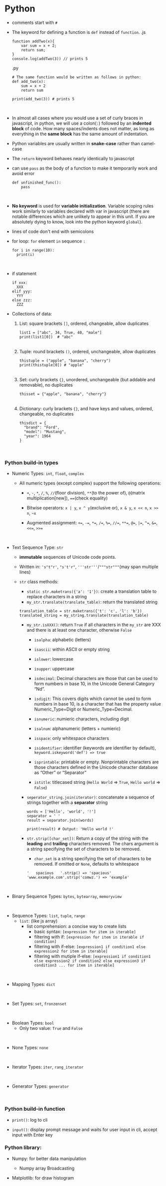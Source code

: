 # Python

- comments start with `#`
  <br>
- The keyword for defining a function is `def` instead of `function`.
  .js

  ```
  function addTwo(x){
      var sum = x + 2;
      return sum;
  }
  console.log(addTwo(3)) // prints 5
  ```

  .py

  ```
  # The same function would be written as follows in python:
  def add_two(x):
      sum = x + 2
      return sum

  print(add_two(3)) # prints 5
  ```

   <br>

- In almost all cases where you would use a set of curly braces in javascript, in python, we will use a colon(`:`) followed by an **indented block** of code. How many spaces/indents does not matter, as long as everything in the **same block** has the same amount of indentation.
  <br>
- Python variables are usually written in **snake-case** rather than camel-case
  <br>
- The `return` keyword behaves nearly identically to javascript
  <br>
- can use `pass` as the body of a function to make it temporarily work and avoid error
  ```
  def unfinished_func():
      pass
  ```
  <br>
- **No keyword** is used for **variable initialization**. Variable scoping rules work similarly to variables declared with var in javascript (there are notable differences which are unlikely to appear in this unit. If you are absolutely dying to know, look into the python keyword `global`).
  <br>
- lines of code don't end with semicolons
  <br>
- for loop: `for` element `in` sequence `:`
  ```
  for i in range(10):
    print(i)
  ```
   <br>

- if statement
  ```
  if xxx:
    XXX
  elif yyy:
    YYY
  else zzz:
    ZZZ
  ```
- Collections of data:
  1. <span>List</span>: square brackets `[]`, ordered, changeable, allow duplicates
     ```
     list1 = ["abc", 34, True, 40, "male"]
     print(list1[0])  # "abc"
     ```
     <br>
  2. <span>Tuple</span>: round brackets `()`, ordered, unchangeable, allow duplicates
     ```
     thistuple = ("apple", "banana", "cherry")
     print(thistuple[0]) # "apple"
     ```
     <br>
  3. <span>Set</span>: curly brackets `{}`, unordered, unchangeable (but addable and removable), no duplicates
     ```
     thisset = {"apple", "banana", "cherry"}
     ```
     <br>
  4. <span>Dictionary</span>: curly brackets `{}`, and have keys and values, ordered, changeable, no duplicates
     ```
     thisdict = {
       "brand": "Ford",
       "model": "Mustang",
       "year": 1964
     }
     ```
     <br>

  

### Python build-in types
- <span>Numeric Types</span>: `int`, `float`, `complex`
  - All numeric types (except complex) support the following operations:
    - `+`, `-`, `*`, `/`, `%`, `//`(floor division), `**`(to the power of), `@`(matrix multiplication[new]), `==`(check equality)
    - Bitwise operators:
      `x | y`, `x ^ y`(exclusive or), `x & y`, `x << n`, `x >> n`, `~x` 
    - Augmented assignment: 
        `+=`, `-=`, `*=`, `/=`, `%=`, `//=`, `**=`, `@=`, `|=`, `^=`, `&=`, `<<=`, `>>=`

        <br>

- <span>Text Sequence Type</span>: `str` 
  - **immutable** sequences of Unicode code points.
  - Written in: `'s"t"r'`, `"s't'r"`, `'''str'''`/`"""str"""`(may span multiple lines)
  - `str` class methods:
    - `static str.maketrans({'a': '1'})`: create a translation table to replace characters in a string
    - `my_str.translate(translate_table)`: return the translated string
  
    ```
    translation_table = str.maketrans({'t': 'c', 'l': 'b'})
    translated_string = my_string.translate(translation_table)
    ```
    - `my_str.isXXX()`: return `True` if all characters in the `my_str` are XXX and there is at least one character, otherwise `False`
      - `isalpha`: alphabetic (letters)
      - `isascii`: within ASCII or empty string
      - `islower`: lowercase
      - `isupper`: uppercase
      - `isdecimal`: Decimal characters are those that can be used to form numbers in base 10, in the Unicode General Category “Nd”. 
      - `isdigit`: This covers digits which cannot be used to form numbers in base 10, is a character that has the property value Numeric_Type=Digit or Numeric_Type=Decimal.
      - `isnumeric`: numieric characters, including digit
      - `isalnum`: alphanumeric (letters + numieric)

      - `isspace`: only whitespace characters
      - `isidentifier`: identifier (keywords are identifier by default), `keyword.iskeyword('def') => true`
      - `isprintable`: printable or empty. Nonprintable characters are those characters defined in the Unicode character database as “Other” or “Separator”
      - `istitle`:  titlecased string (`Hello World` => `True`, `Hello world` => `False`)

    - `seperator_string.join(iterator)`: concatenate a sequence of strings together with a **separator** string
      ```
      words = ['Hello', 'world', '!']
      separator = ' '
      result = separator.join(words)

      print(result) # Output: 'Hello world !'
      ```
    - `str.strip([char_set])`: Return a copy of the string with the **leading** and **trailing** characters removed. The chars argument is a string specifying the set of characters to be removed.
      - `char_set` is a string specifying the set of characters to be removed. If omitted or `None`, defaults to whitespace
      ```
      '   spacious   '.strip() => 'spacious'
      'www.example.com'.strip('comwz.') => 'example'
      ``` 

  <br>

- <span>Binary Sequence Types</span>: `bytes`, `bytearray`, `memoryview`

<br>

- <span>Sequence Types</span>: `list`, `tuple`, `range`
  - `list`: (like js array)
    - list comprehension: a concise way to create lists
      - basic syntax: `[expression for item in iterable]`
      - filtering with if:  `[expression for item in iterable if condition]`
      - filtering with if-else:  `[expression1 if condition1 else expression2 for item in iterable]`
      - filtering with mutiple if-else:  `[expression1 if condition1 else expression2 if condition2 else expression3 if condition3 ... for item in iterable]`
<br>

- <span>Mapping Types</span>: `dict`

<br>

- <span>Set Types</span>: `set`, `fronzenset`

<br>

- <span>Boolean Types</span>: `bool`
  - Only two value: `True` and `False`
<br>

- <span>None Types</span>: `none`

<br>

- <span>Iterator Types</span>: `iter`, `rang_iterator`

<br>

- <span>Generator Types</span>: `generator`

<br>




### Python build-in function
  - `print()`: log to cli
    
  - `input()`: display prompt message and waits for user input in cli, accept input with Enter key

### Python library:
- <span>Numpy</span>: for better data manipulation
  - Numpy array Broadcasting
    <br>

- <span>Matplotlib</span>: for draw histogram
